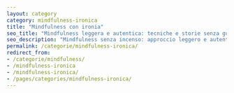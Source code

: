 ```yaml
---
layout: category
category: mindfulness-ironica
title: "Mindfulness con ironia"
seo_title: "Mindfulness leggera e autentica: tecniche e storie senza guru"
seo_description: "Mindfulness senza incenso: approccio leggero e autentico. Storie, esercizi e riflessioni per ritrovare equilibrio con un pizzico di ironia."
permalink: /categorie/mindfulness-ironica/
redirect_from: 
- /categorie/mindfulness/
- /mindfulness-ironica
- /mindfulness-ironica/
- /pages/categories/mindfulness-ironica/
---
```



